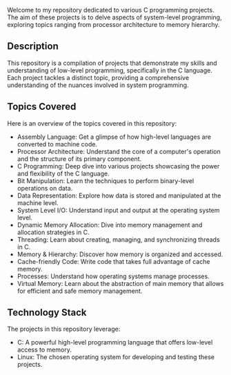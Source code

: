 Welcome to my repository dedicated to various C programming projects. The aim of these projects is to delve aspects of system-level programming, exploring topics ranging from processor architecture to memory hierarchy.

## Description
This repository is a compilation of projects that demonstrate my skills and understanding of low-level programming, specifically in the C language. Each project tackles a distinct topic, providing a comprehensive understanding of the nuances involved in system programming.

## Topics Covered
Here is an overview of the topics covered in this repository:

* Assembly Language: Get a glimpse of how high-level languages are converted to machine code.
* Processor Architecture: Understand the core of a computer's operation and the structure of its primary component.
* C Programming: Deep dive into various projects showcasing the power and flexibility of the C language.
* Bit Manipulation: Learn the techniques to perform binary-level operations on data.
* Data Representation: Explore how data is stored and manipulated at the machine level.
* System Level I/O: Understand input and output at the operating system level.
* Dynamic Memory Allocation: Dive into memory management and allocation strategies in C.
* Threading: Learn about creating, managing, and synchronizing threads in C.
* Memory & Hierarchy: Discover how memory is organized and accessed.
* Cache-friendly Code: Write code that takes full advantage of cache memory.
* Processes: Understand how operating systems manage processes.
* Virtual Memory: Learn about the abstraction of main memory that allows for efficient and safe memory management.
## Technology Stack
The projects in this repository leverage:

* C: A powerful high-level programming language that offers low-level access to memory.
* Linux: The chosen operating system for developing and testing these projects.
